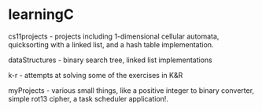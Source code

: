 # learningC    
    
cs11projects - projects including 1-dimensional cellular automata, quicksorting with a linked list, and a hash table implementation.    
    
dataStructures - binary search tree, linked list implementations    
    
k-r - attempts at solving some of the exercises in K&R    
    
myProjects - various small things, like a positive integer to binary converter, simple rot13 cipher, a task scheduler application!. 
